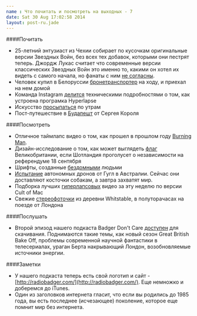 ```yaml
---
name : Что почитать и посмотреть на выходных - 7
date: Sat 30 Aug 17:02:58 2014
layout: post-ru.jade
---
```


####Почитать

* 25-летний энтузиаст из Чехии собирает по кусочкам оригинальные версии Звездных Войн, без всех тех добавок, которыми они пестрят теперь. Джордж Лукас считает что современные версии классических Звездных Войн это именно то, какими он хотел их видеть с самого начала, но фанаты с ним [не согласны](http://www.theatlantic.com/technology/archive/2014/08/the-star-wars-george-lucas-doesnt-want-you-to-see/379184/).
* Человек купил в Белоруссии [бронетранспортер](http://ntv.livejournal.com/363572.html) на ходу, и приехал на нем домой
* Команда Instagram [делится](http://instagram-engineering.tumblr.com/post/95922900787/hyperlapse) техническими подробностями о том, как устроена програмка Hyperlapse
* Искусство [просыпаться](https://medium.com/matter/waking-up-is-hard-to-do-c720dc9617a8) по утрам
* Пост-путешествие в [Будапешт](http://sergeykorol.ru/blog/budapest/) от Сергея Короля

####Посмотреть

* Отличное таймлапс видео о том, как прошел в прошлом году [Burning Man](https://vimeo.com/103975643).
* Дизайн-исследование о том, как может выглядеть [флаг](http://www.creativereview.co.uk/cr-blog/2014/august/what-the-fuk) Великобритании, если Шотландия проголусет о независимости на референдуме 18 сентября
* Шрифты, созданные [бездомными](http://www.homelessfonts.org) людьми
* [Испытание](http://www.bbc.co.uk/news/technology-28964260) автономных дронов от Гугл в Австралии. Сейчас они доставляют косточки собакам, а завтра захватят мир.
* Подборка лучших [гиперлапсовых](http://www.cultofmac.com/292889/12-best-instagram-hyperlapse-videos/) видео за эту неделю по версии Cult of Mac
* Свежие [стереофоточки](http://phereo.com/album/5401046cd475fec76c000194) из деревни Whitstable, в полуторачасах на поезде от Лондона

####Послушать

* Второй эпизод нашего подкаста Badger Don't Care [доступен](http://radiobadger.com/episodes/Badgercast-episode-02.mp3) для скачивания. Поднимаются такие темы, как новый сезон Great British Bake Off, проблемы современной научной фантастики в телесериалах, ураган Берта накрывающий Лондон, возобновляемые источники энергии.

####Заметки

* У нашего подкаста теперь есть свой логотип и сайт - [http://radiobadger.com/](http://radiobadger.com/). Еще немножко и доберемся до iTunes.
* Один из заголовков интернета гласит, что если вы родились до 1985 года, вы есть последнее (исчезающее) поколение, которое еще помнит мир без интернета.

